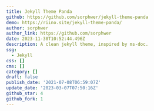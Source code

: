 ```yaml
---
title: Jekyll Theme Panda
github: https://github.com/sorphwer/jekyll-theme-panda
demo: https://riino.site/jekyll-theme-panda/
author: sorphwer
author_link: https://github.com/sorphwer
date: 2023-11-30T10:52:44.496Z
description: A clean jekyll theme, inspired by ms-doc.
ssg:
  - Jekyll
css: []
cms: []
category: []
draft: false
publish_date: '2021-07-08T06:59:07Z'
update_date: '2023-03-07T07:50:16Z'
github_star: 4
github_fork: 1
---
```

